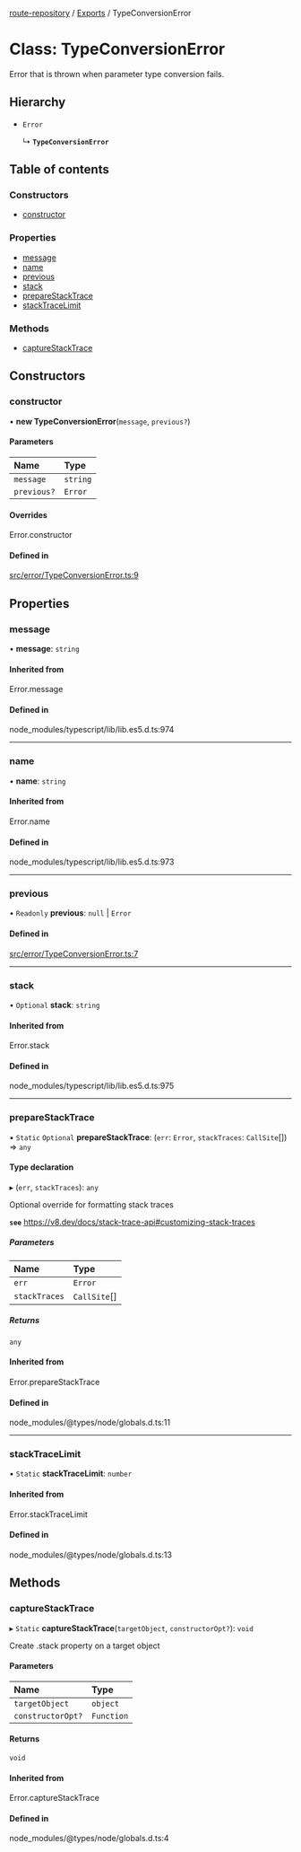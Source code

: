 [route-repository](../README.md) / [Exports](../modules.md) / TypeConversionError

# Class: TypeConversionError

Error that is thrown when parameter type conversion fails.

## Hierarchy

- `Error`

  ↳ **`TypeConversionError`**

## Table of contents

### Constructors

- [constructor](TypeConversionError.md#constructor)

### Properties

- [message](TypeConversionError.md#message)
- [name](TypeConversionError.md#name)
- [previous](TypeConversionError.md#previous)
- [stack](TypeConversionError.md#stack)
- [prepareStackTrace](TypeConversionError.md#preparestacktrace)
- [stackTraceLimit](TypeConversionError.md#stacktracelimit)

### Methods

- [captureStackTrace](TypeConversionError.md#capturestacktrace)

## Constructors

### constructor

• **new TypeConversionError**(`message`, `previous?`)

#### Parameters

| Name | Type |
| :------ | :------ |
| `message` | `string` |
| `previous?` | `Error` |

#### Overrides

Error.constructor

#### Defined in

[src/error/TypeConversionError.ts:9](https://github.com/nonetallt/front-to-back-router/blob/8c8599e/src/error/TypeConversionError.ts#L9)

## Properties

### message

• **message**: `string`

#### Inherited from

Error.message

#### Defined in

node_modules/typescript/lib/lib.es5.d.ts:974

___

### name

• **name**: `string`

#### Inherited from

Error.name

#### Defined in

node_modules/typescript/lib/lib.es5.d.ts:973

___

### previous

• `Readonly` **previous**: ``null`` \| `Error`

#### Defined in

[src/error/TypeConversionError.ts:7](https://github.com/nonetallt/front-to-back-router/blob/8c8599e/src/error/TypeConversionError.ts#L7)

___

### stack

• `Optional` **stack**: `string`

#### Inherited from

Error.stack

#### Defined in

node_modules/typescript/lib/lib.es5.d.ts:975

___

### prepareStackTrace

▪ `Static` `Optional` **prepareStackTrace**: (`err`: `Error`, `stackTraces`: `CallSite`[]) => `any`

#### Type declaration

▸ (`err`, `stackTraces`): `any`

Optional override for formatting stack traces

**`see`** https://v8.dev/docs/stack-trace-api#customizing-stack-traces

##### Parameters

| Name | Type |
| :------ | :------ |
| `err` | `Error` |
| `stackTraces` | `CallSite`[] |

##### Returns

`any`

#### Inherited from

Error.prepareStackTrace

#### Defined in

node_modules/@types/node/globals.d.ts:11

___

### stackTraceLimit

▪ `Static` **stackTraceLimit**: `number`

#### Inherited from

Error.stackTraceLimit

#### Defined in

node_modules/@types/node/globals.d.ts:13

## Methods

### captureStackTrace

▸ `Static` **captureStackTrace**(`targetObject`, `constructorOpt?`): `void`

Create .stack property on a target object

#### Parameters

| Name | Type |
| :------ | :------ |
| `targetObject` | `object` |
| `constructorOpt?` | `Function` |

#### Returns

`void`

#### Inherited from

Error.captureStackTrace

#### Defined in

node_modules/@types/node/globals.d.ts:4
